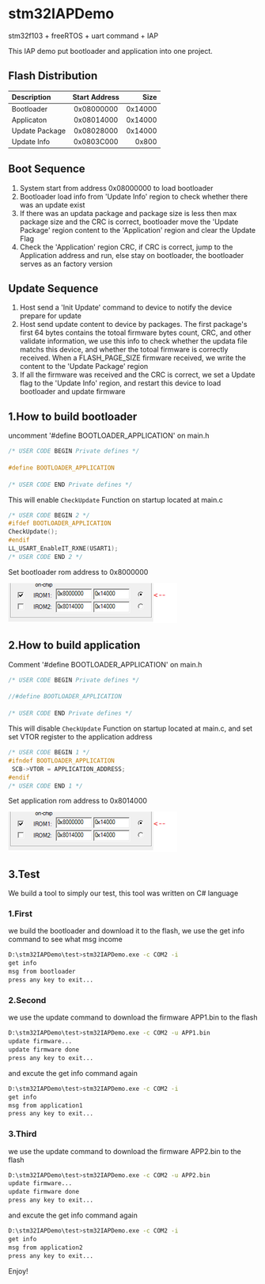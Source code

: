 # stm32IAPDemo

stm32f103 + freeRTOS + uart command + IAP

This IAP demo put bootloader and application into one project.

## Flash Distribution

| Description   | Start Address| Size         |
| :-------------| :----------: | -----------: |
| Bootloader    | 0x08000000   | 0x14000      |
| Applicaton    | 0x08014000   | 0x14000      |
| Update Package| 0x08028000   | 0x14000      |
| Update Info   | 0x0803C000   | 0x800        |

## Boot Sequence

1. System start from address 0x08000000 to load bootloader
2. Bootloader load info from 'Update Info' region to check whether there was an update exist
3. If there was an updata package and package size is less then max package size and the CRC is correct, bootloader move the 'Update Package' region content to the 'Application' region and clear the Update Flag
4. Check the 'Application' region CRC, if CRC is correct, jump to the Application address and run, else stay on bootloader, the bootloader serves as an factory version

## Update Sequence

1. Host send a 'Init Update' command to device to notify the device prepare for update
2. Host send update content to device by packages. The first package's first 64 bytes contains the totoal firmware bytes count, CRC, and other validate information, we use this info to check whether the updata file matchs this device, and whether the totoal firmware is correctly received. When a FLASH_PAGE_SIZE firmware received, we write the content to the 'Update Package' region
3. If all the firmware was received and the CRC is correct, we set a Update flag to the 'Update Info' region, and restart this device to load bootloader and update firmware

## 1.How to build bootloader

uncomment '#define BOOTLOADER_APPLICATION' on main.h

```C
/* USER CODE BEGIN Private defines */

#define BOOTLOADER_APPLICATION

/* USER CODE END Private defines */
```

This will enable ```CheckUpdate``` Function on startup located at main.c

 ```C
/* USER CODE BEGIN 2 */
#ifdef BOOTLOADER_APPLICATION
CheckUpdate();
#endif
LL_USART_EnableIT_RXNE(USART1);
/* USER CODE END 2 */

 ```

 Set bootloader rom address to 0x8000000

![alt text](https://github.com/zachary-chi/stm32IAPDemo/blob/master/test/set%20bootloader%20rom%20address.png?raw=true)

## 2.How to build application

Comment '#define BOOTLOADER_APPLICATION' on main.h

```C
/* USER CODE BEGIN Private defines */

//#define BOOTLOADER_APPLICATION

/* USER CODE END Private defines */
```

This will disable ```CheckUpdate``` Function on startup located at main.c, and set set VTOR register to the application address

```C
/* USER CODE BEGIN 1 */
#ifndef BOOTLOADER_APPLICATION
 SCB->VTOR = APPLICATION_ADDRESS;
#endif
/* USER CODE END 1 */
```

 Set application rom address to 0x8014000

![alt text](https://github.com/zachary-chi/stm32IAPDemo/blob/master/test/set%20bootloader%20rom%20address.png?raw=true)

## 3.Test

We build a tool to simply our test, this tool was written on C# language

### 1.First

we build the bootloader and download it to the flash, we use the get info command to see what msg income

```BASH
D:\stm32IAPDemo\test>stm32IAPDemo.exe -c COM2 -i
get info
msg from bootloader
press any key to exit...
```

### 2.Second

we use the update command to download the firmware APP1.bin to the flash

```BASH
D:\stm32IAPDemo\test>stm32IAPDemo.exe -c COM2 -u APP1.bin
update firmware...
update firmware done
press any key to exit...
```

 and excute the get info command again

```BASH
D:\stm32IAPDemo\test>stm32IAPDemo.exe -c COM2 -i
get info
msg from application1
press any key to exit...
```

### 3.Third

we use the update command to download the firmware APP2.bin to the flash

```BASH
D:\stm32IAPDemo\test>stm32IAPDemo.exe -c COM2 -u APP2.bin
update firmware...
update firmware done
press any key to exit...
```

 and excute the get info command again

```BASH
D:\stm32IAPDemo\test>stm32IAPDemo.exe -c COM2 -i
get info
msg from application2
press any key to exit...
```

Enjoy!

